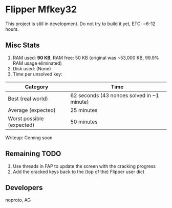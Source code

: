 # Flipper Mfkey32

This project is still in development. Do not try to build it yet, ETC: ~6-12 hours.

## Misc Stats
1. RAM used: **90 KB**, RAM free: 50 KB (original was ~53,000 KB, 99.9% RAM usage eliminated)
2. Disk used: (None)
3. Time per unsolved key:

| Category | Time |
| -------- | ---- |
| Best (real world) | 62 seconds (43 nonces solved in ~1 minute) |
| Average (expected) | 25 minutes |
| Worst possible (expected) | 50 minutes |

Writeup: Coming soon

## Remaining TODO
1. Use threads in FAP to update the screen with the cracking progress
2. Add the cracked keys back to the (top of the) Flipper user dict

## Developers
noproto, AG
